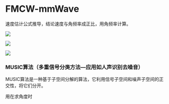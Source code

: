 # FMCW-mmWave
速度估计公式推导，结论速度与角频率成正比，用角频率计算。

![](https://secure2.wostatic.cn/static/dgCukHWk5iyXvjztcbjVvM/image.png?auth_key=1686106283-81vjWNP1UX4gHrnPafidoi-0-68b4954403abe3d9ea1a972ffed079fd)

![](https://secure2.wostatic.cn/static/ocVJ8HzFzxpC6ReRc3JNtk/image.png?auth_key=1686106283-6p8tWartN3J4xxoei9cerv-0-3ccef0f03c907d8edbe096f584824926)



![](https://secure2.wostatic.cn/static/hgjWwx3KGdn4rUSAVhbTbV/image.png?auth_key=1686106283-hWcijb5Fo9mAYeasmEqqcS-0-c8704b0e3ae86bfa9b7eee6297ae7bc4)

### MUSIC算法（多重信号分类方法—应用如人声识别去噪音）

MUSIC算法是一种基于子空间分解的算法，它利用信号子空间和噪声子空间的正交性，将它们分开。

用在求角度时

